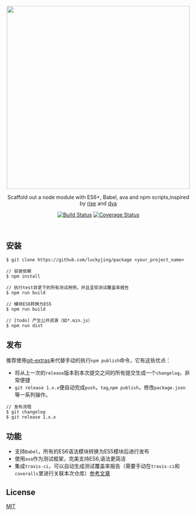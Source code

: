 <div align="center">
  <a href="https://github.com/luckyjing/package">
    <img width=500px src="https://camo.githubusercontent.com/df6f023009d1a130cb9f353aca01129c05ae9548/68747470733a2f2f706172746e6572732e6e706d6a732e636f6d2f7765656b6c792f7765656b6c792d6865616465722d626f7865732d726574696e612e706e67">
  </a>

Scaffold out a node module with ES6+, Babel, ava and npm scripts,inspired by [rise](https://github.com/jbucaran/rise) and [dva](https://github.com/dvajs/dva)



[![Build Status](https://img.shields.io/travis/luckyjing/package.svg?style=flat)](https://travis-ci.org/luckyjing/package)
[![Coverage Status](https://img.shields.io/coveralls/luckyjing/package.svg?style=flat)](https://coveralls.io/r/luckyjing/package)

</div>
<br>



## 安装

```
$ git clone https://github.com/luckyjing/package <your_project_name>

// 安装依赖
$ npm install

// 执行test目录下的所有测试用例，并且呈现测试覆盖率报告
$ npm run build

// 模块ES6转换为ES5
$ npm run build

// [todo] 产生公共资源（如*.min.js）
$ npm run dist
```

## 发布

推荐使用[git-extras](https://github.com/tj/git-extras)来代替手动的执行`npm publish`命令，它有这些优点：

- 将从上一次的`release`版本到本次提交之间的所有提交生成一个`changelog`，非常便捷
- `git release 1.x.x`便自动完成`push`，`tag`,`npm publish`，修改`package.json`等一系列操作。


```
// 发布流程
$ git changelog
$ git release 1.x.x
```

## 功能

- 支持`Babel`，所有的ES6语法模块转换为ES5模块后进行发布
- 使用`ava`作为测试框架，完美支持ES6,语法更简洁
- 集成`travis-ci`，可以自动生成测试覆盖率报告（需要手动在`travis-ci`和`coveralls`里进行关联本次仓库）[参考文章](https://github.com/avajs/ava-docs/blob/master/zh_CN/docs/recipes/code-coverage.md)

## License

[MIT](https://tldrlegal.com/license/mit-license)
